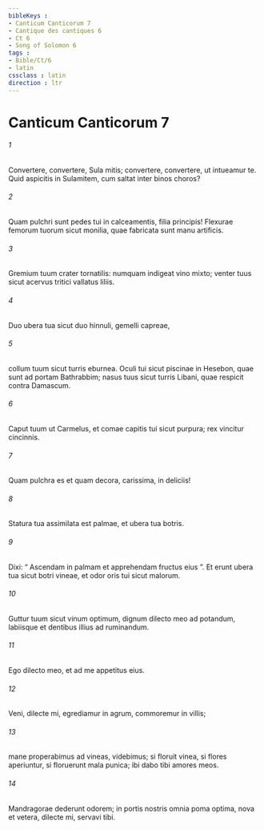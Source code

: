 ```yaml
---
bibleKeys : 
- Canticum Canticorum 7
- Cantique des cantiques 6
- Ct 6
- Song of Solomon 6
tags : 
- Bible/Ct/6
- latin
cssclass : latin
direction : ltr
---
```


# Canticum Canticorum 7

###### 1
Convertere, convertere, Sula mitis; convertere, convertere, ut intueamur te. Quid aspicitis in Sulamitem, cum saltat inter binos choros?
###### 2
Quam pulchri sunt pedes tui in calceamentis, filia principis! Flexurae femorum tuorum sicut monilia, quae fabricata sunt manu artificis.
###### 3
Gremium tuum crater tornatilis: numquam indigeat vino mixto; venter tuus sicut acervus tritici vallatus liliis.
###### 4
Duo ubera tua sicut duo hinnuli, gemelli capreae,
###### 5
collum tuum sicut turris eburnea. Oculi tui sicut piscinae in Hesebon, quae sunt ad portam Bathrabbim; nasus tuus sicut turris Libani, quae respicit contra Damascum.
###### 6
Caput tuum ut Carmelus, et comae capitis tui sicut purpura; rex vincitur cincinnis.
###### 7
Quam pulchra es et quam decora, carissima, in deliciis!
###### 8
Statura tua assimilata est palmae, et ubera tua botris.
###### 9
Dixi: “ Ascendam in palmam et apprehendam fructus eius ”. Et erunt ubera tua sicut botri vineae, et odor oris tui sicut malorum.
###### 10
Guttur tuum sicut vinum optimum, dignum dilecto meo ad potandum, labiisque et dentibus illius ad ruminandum.
###### 11
Ego dilecto meo, et ad me appetitus eius.
###### 12
Veni, dilecte mi, egrediamur in agrum, commoremur in villis;
###### 13
mane properabimus ad vineas, videbimus; si floruit vinea, si flores aperiuntur, si floruerunt mala punica; ibi dabo tibi amores meos.
###### 14
Mandragorae dederunt odorem; in portis nostris omnia poma optima, nova et vetera, dilecte mi, servavi tibi.
